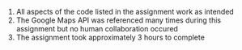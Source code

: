 1. All aspects of the code listed in the assignment work as intended
2. The Google Maps API was referenced many times during this assignment
   but no human collaboration occured
3. The assignment took approximately 3 hours to complete